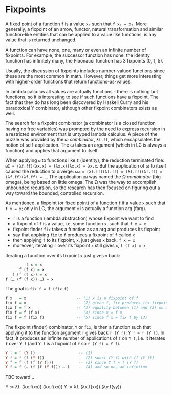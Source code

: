 # Fixpoints

A fixed point of a function `f` is a value `x₀` such that `f x₀ = x₀`. More generally, a fixpoint of an arrow, functor, natural transformation and similar function-like entities that can be applied to a value like functions, is any value that is returned unchanged.

A function can have none, one, many or even an infinite number of fixpoints. For example, the successor function has none, the identity function has infinitely many, the Fibonacci function has 3 fixpoints (0, 1, 5).

Usually, the discussion of fixpoints includes number-valued functions since these are the most common in math. However, things get more interesting with higher-order functions that return functions-as-values.

In lambda calculus all values are actually functions - there is nothing but functions, so it is interesting to see if such functions have a fixpoint. The fact that they do has long been discovered by Haskell Curry and his paradoxical Y combinator, although other fixpoint combinators exists as well.

The search for a fixpoint combinator (a combinator is a closed function having no free variables) was prompted by the need to express recursion in a restricted environment that is untyped lambda calculus. A piece of the puzzle was provided by the *ω combinator*, `λf.ff`, which encapsulates the notion of self-application. The ω takes an argument (which in LC is always a function) and applies that argument to itself.

When applying `ω` to functions like `I` (identity), the reduction terminated fine: `ωI = (λf.ff)(λx.x) = (λx.x)(λx.x) = λx.x`. But the application of ω to itself caused the reduction to diverge: `ωω = (λf.ff)(λf.ff) = (λf.ff)(λf.ff) = (λf.ff)(λf.ff) = …`. The application `ωω` was named the *Ω combinator* (big omega), being based on little omega. The Ω was the way to accomplish unbounded recursion, so the research has then focused on figuring out a way toward the bounded, controlled recursion.

As mentioned, a fixpoint (or fixed point) of a function `f` if a value `x` such that `f x = x`; only in LC, the argument `x` is actually a function arg (farg).

- `f` is a function (lambda abstraction) whose fixpoint we want to find
- a fixpoint of `f` is a value, i.e. some function `x`, such that `f x = x`
- fixpoint finder `fix` takes a function as an arg and produces its fixpoint
- say that applying `fix` to `f` produces a fixpoint of `f` called `x`
- then applying `f` to its fixpoint, `x`, just gives `x` back, `f x = x`
- moreover, iterating `f` over its fixpoint `x` still gives `x`, `f (f x) = x`

Iterating a function over its fixpoint `x` just gives `x` back:

```hs
         f x = x
      f (f x) = x
   f (f (f x)) = x
f (… (f (f x)) …) = x
```

The goal is `fix f = f (fix f)`

```hs
f x   = x                      -- (1) x is a fixpoint of f
fix f = x                      -- (2) given f, fix produces its fixpoint x
fix f = f x                    -- (3) equality between (1) and (2) on x
fix f = f (f x)                -- (4) since x = f x
fix f = f (fix f)              -- (5) since f x = fix f by (3)
```

The fixpoint (finder) combinator, `Y` or `fix`, is then a function such that applying it to the function argument `f` gives back `f (Y f)`: `Y f = f (Y f)`. In fact, it produces an infinite number of applications of `f` on `Y f`, i.e. it iterates `f` over `Y f` (and `Y f` is a fixpoint of `f` so `f (Y f) = Y f`).

```hs
Y f = f (Y f)                   -- (1)
Y f = f (f (Y f))               -- (2) subst (Y f) with (f (Y f))
Y f = f (f (f (Y f)))           -- (3) since Y f = f (Y f)
Y f = f (… (f (f (Y f))) … )    -- (4) and so on, ad infinitum
```



TBC toward...

Y := λf. (λx.f(xx)) (λx.f(xx))
Y := λf. (λx.f(xx)) (λy.f(yy))

